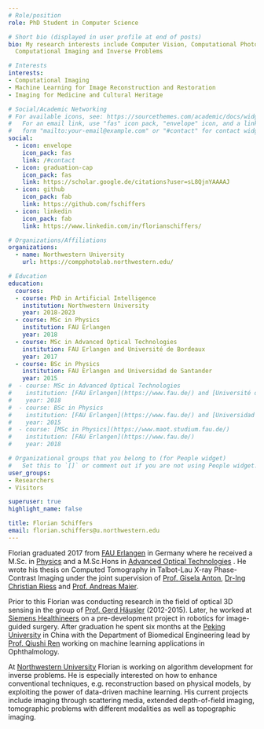 ```yaml
---
# Role/position
role: PhD Student in Computer Science

# Short bio (displayed in user profile at end of posts)
bio: My research interests include Computer Vision, Computational Photography,
  Computational Imaging and Inverse Problems

# Interests
interests:
- Computational Imaging
- Machine Learning for Image Reconstruction and Restoration
- Imaging for Medicine and Cultural Heritage

# Social/Academic Networking
# For available icons, see: https://sourcethemes.com/academic/docs/widgets/#icons
#   For an email link, use "fas" icon pack, "envelope" icon, and a link in the
#   form "mailto:your-email@example.com" or "#contact" for contact widget.
social:
  - icon: envelope
    icon_pack: fas
    link: /#contact
  - icon: graduation-cap
    icon_pack: fas
    link: https://scholar.google.de/citations?user=sL8QjnYAAAAJ 
  - icon: github
    icon_pack: fab
    link: https://github.com/fschiffers
  - icon: linkedin
    icon_pack: fab
    link: https://www.linkedin.com/in/florianschiffers/

# Organizations/Affiliations
organizations:
  - name: Northwestern University
    url: https://compphotolab.northwestern.edu/

# Education
education:
  courses:
  - course: PhD in Artificial Intelligence
    institution: Northwestern University
    year: 2018-2023
  - course: MSc in Physics
    institution: FAU Erlangen
    year: 2018
  - course: MSc in Advanced Optical Technologies
    institution: FAU Erlangen and Université de Bordeaux
    year: 2017
  - course: BSc in Physics
    institution: FAU Erlangen and Universidad de Santander
    year: 2015
#  - course: MSc in Advanced Optical Technologies
#    institution: [FAU Erlangen](https://www.fau.de/) and [Université de Bordeaux](https://www.u-bordeaux.fr/)
#    year: 2018
#  - course: BSc in Physics
#    institution: [FAU Erlangen](https://www.fau.de/) and [Universidad de Cantabria](https://web.unican.es/en/Pages/default.aspx)
#    year: 2015
#  - course: [MSc in Physics](https://www.maot.studium.fau.de/)
#    institution: [FAU Erlangen](https://www.fau.de/)
#    year: 2018

# Organizational groups that you belong to (for People widget)
#   Set this to `[]` or comment out if you are not using People widget.  
user_groups:
- Researchers
- Visitors

superuser: true
highlight_name: false

title: Florian Schiffers
email: florian.schiffers@u.northwestern.edu
---
```



Florian graduated 2017 from [FAU Erlangen](https://www.fau.eu/) in Germany where he received a M.Sc. in [Physics](https://www.physics.nat.fau.eu/)  and a M.Sc.Hons in [Advanced Optical Technologies](https://www.maot.studium.fau.de/) . He wrote his thesis on Computed Tomography in Talbot-Lau X-ray Phase-Contrast Imaging under the joint supervision of [Prof. Gisela Anton](https://en.wikipedia.org/wiki/Gisela_Anton), [Dr-Ing Christian Riess](https://scholar.google.com/citations?user=0HGXYNMAAAAJ&hl=en) and [Prof. Andreas Maier](https://scholar.google.com/citations?user=MA6SDuEAAAAJ&hl=en).

Prior to this Florian was conducting research in the field of optical 3D sensing in the group of [Prof. Gerd Häusler](https://www.youtube.com/user/Osmin3D) (2012-2015). Later, he worked at [Siemens Healthineers](https://en.wikipedia.org/wiki/Siemens_Healthineers) on a pre-development project in robotics for image-guided surgery. After graduation he spent six months at the [Peking University](http://english.pku.edu.cn/) in China with the Department of Biomedical Engineering lead by [Prof. Qiushi Ren](https://bme.pku.edu.cn/) working on machine learning applications in Ophthalmology.

At [Northwestern University](https://www.northwestern.edu/) Florian is working on algorithm development for inverse problems. He is especially interested on how to enhance conventional techniques, e.g. reconstruction based on physical models, by exploiting the power of data-driven machine learning.  His current projects include imaging through scattering media, extended depth-of-field imaging, tomographic problems with different modalities as well as topographic imaging.
